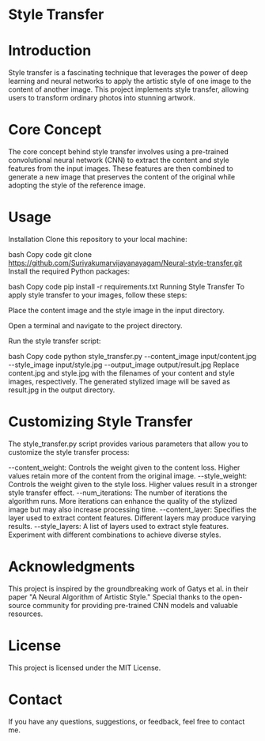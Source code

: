 # Style Transfer
# Introduction
Style transfer is a fascinating technique that leverages the power of deep learning and neural networks to apply the artistic style of one image to the content of another image. This project implements style transfer, allowing users to transform ordinary photos into stunning artwork.

# Core Concept
The core concept behind style transfer involves using a pre-trained convolutional neural network (CNN) to extract the content and style features from the input images. These features are then combined to generate a new image that preserves the content of the original while adopting the style of the reference image.

# Usage
Installation
Clone this repository to your local machine:

bash
Copy code
git clone https://github.com/Suriyakumarvijayanayagam/Neural-style-transfer.git
Install the required Python packages:

bash
Copy code
pip install -r requirements.txt
Running Style Transfer
To apply style transfer to your images, follow these steps:

Place the content image and the style image in the input directory.

Open a terminal and navigate to the project directory.

Run the style transfer script:

bash
Copy code
python style_transfer.py --content_image input/content.jpg --style_image input/style.jpg --output_image output/result.jpg
Replace content.jpg and style.jpg with the filenames of your content and style images, respectively. The generated stylized image will be saved as result.jpg in the output directory.

# Customizing Style Transfer
The style_transfer.py script provides various parameters that allow you to customize the style transfer process:

--content_weight: Controls the weight given to the content loss. Higher values retain more of the content from the original image.
--style_weight: Controls the weight given to the style loss. Higher values result in a stronger style transfer effect.
--num_iterations: The number of iterations the algorithm runs. More iterations can enhance the quality of the stylized image but may also increase processing time.
--content_layer: Specifies the layer used to extract content features. Different layers may produce varying results.
--style_layers: A list of layers used to extract style features. Experiment with different combinations to achieve diverse styles.
# Acknowledgments
This project is inspired by the groundbreaking work of Gatys et al. in their paper "A Neural Algorithm of Artistic Style." Special thanks to the open-source community for providing pre-trained CNN models and valuable resources.

# License
This project is licensed under the MIT License.

# Contact
If you have any questions, suggestions, or feedback, feel free to contact me.
